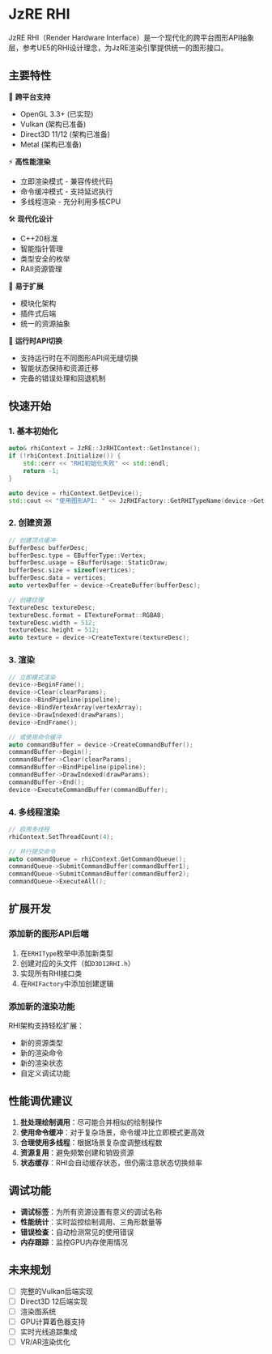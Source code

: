 # JzRE RHI

JzRE RHI（Render Hardware Interface）是一个现代化的跨平台图形API抽象层，参考UE5的RHI设计理念，为JzRE渲染引擎提供统一的图形接口。

## 主要特性

🚀 **跨平台支持**
- OpenGL 3.3+ (已实现)
- Vulkan (架构已准备)
- Direct3D 11/12 (架构已准备)
- Metal (架构已准备)

⚡ **高性能渲染**
- 立即渲染模式 - 兼容传统代码
- 命令缓冲模式 - 支持延迟执行
- 多线程渲染 - 充分利用多核CPU

🛠️ **现代化设计**
- C++20标准
- 智能指针管理
- 类型安全的枚举
- RAII资源管理

🔧 **易于扩展**
- 模块化架构
- 插件式后端
- 统一的资源抽象

🚀 **运行时API切换**
- 支持运行时在不同图形API间无缝切换
- 智能状态保持和资源迁移
- 完备的错误处理和回退机制

## 快速开始

### 1. 基本初始化

```cpp
auto& rhiContext = JzRE::JzRHIContext::GetInstance();
if (!rhiContext.Initialize()) {
    std::cerr << "RHI初始化失败" << std::endl;
    return -1;
}

auto device = rhiContext.GetDevice();
std::cout << "使用图形API: " << JzRHIFactory::GetRHITypeName(device->GetRHIType()) << std::endl;
```

### 2. 创建资源

```cpp
// 创建顶点缓冲
BufferDesc bufferDesc;
bufferDesc.type = EBufferType::Vertex;
bufferDesc.usage = EBufferUsage::StaticDraw;
bufferDesc.size = sizeof(vertices);
bufferDesc.data = vertices;
auto vertexBuffer = device->CreateBuffer(bufferDesc);

// 创建纹理
TextureDesc textureDesc;
textureDesc.format = ETextureFormat::RGBA8;
textureDesc.width = 512;
textureDesc.height = 512;
auto texture = device->CreateTexture(textureDesc);
```

### 3. 渲染

```cpp
// 立即模式渲染
device->BeginFrame();
device->Clear(clearParams);
device->BindPipeline(pipeline);
device->BindVertexArray(vertexArray);
device->DrawIndexed(drawParams);
device->EndFrame();

// 或使用命令缓冲
auto commandBuffer = device->CreateCommandBuffer();
commandBuffer->Begin();
commandBuffer->Clear(clearParams);
commandBuffer->BindPipeline(pipeline);
commandBuffer->DrawIndexed(drawParams);
commandBuffer->End();
device->ExecuteCommandBuffer(commandBuffer);
```

### 4. 多线程渲染

```cpp
// 启用多线程
rhiContext.SetThreadCount(4);

// 并行提交命令
auto commandQueue = rhiContext.GetCommandQueue();
commandQueue->SubmitCommandBuffer(commandBuffer1);
commandQueue->SubmitCommandBuffer(commandBuffer2);
commandQueue->ExecuteAll();
```

## 扩展开发

### 添加新的图形API后端

1. 在`ERHIType`枚举中添加新类型
2. 创建对应的头文件（如`D3D12RHI.h`）
3. 实现所有RHI接口类
4. 在`RHIFactory`中添加创建逻辑

### 添加新的渲染功能

RHI架构支持轻松扩展：
- 新的资源类型
- 新的渲染命令
- 新的渲染状态
- 自定义调试功能

## 性能调优建议

1. **批处理绘制调用**：尽可能合并相似的绘制操作
2. **使用命令缓冲**：对于复杂场景，命令缓冲比立即模式更高效
3. **合理使用多线程**：根据场景复杂度调整线程数
4. **资源复用**：避免频繁创建和销毁资源
5. **状态缓存**：RHI会自动缓存状态，但仍需注意状态切换频率

## 调试功能

- **调试标签**：为所有资源设置有意义的调试名称
- **性能统计**：实时监控绘制调用、三角形数量等
- **错误检查**：自动检测常见的使用错误
- **内存跟踪**：监控GPU内存使用情况

## 未来规划

- [ ] 完整的Vulkan后端实现
- [ ] Direct3D 12后端实现
- [ ] 渲染图系统
- [ ] GPU计算着色器支持
- [ ] 实时光线追踪集成
- [ ] VR/AR渲染优化
